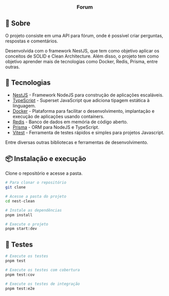 <div align="center">
  <h3 style={{ margin: 0, marginTop: 16 }}>
    Forum
  </h3>
</div>

## 📖 Sobre

O projeto consiste em uma API para fórum, onde é possível criar perguntas, respostas e comentários.

Desenvolvida com o framework NestJS, que tem como objetivo aplicar os conceitos de SOLID e Clean Architecture. Além disso, o projeto tem como objetivo aprender mais de tecnologias como Docker, Redis, Prisma, entre outras.

## 🚀 Tecnologias

- [NestJS](https://nestjs.com/) - Framework NodeJS para construção de aplicações escaláveis.
- [TypeScript](https://www.typescriptlang.org/) - Superset JavaScript que adiciona tipagem estática à linguagem.
- [Docker](https://www.docker.com/) - Plataforma para facilitar o desenvolvimento, implantação e execução de aplicações usando containers.
- [Redis](https://redis.io/) - Banco de dados em memória de código aberto.
- [Prisma](https://www.prisma.io/) - ORM para NodeJS e TypeScript.
- [Vitest](https://vitest.dev/) - Ferramenta de testes rápidos e simples para projetos Javascript.

Entre diversas outras bibliotecas e ferramentas de desenvolvimento.

## 📦 Instalação e execução

Clone o repositório e acesse a pasta.

```bash
# Para clonar o repositório
git clone

# Acesse a pasta do projeto
cd nest-clean

# Instale as dependências
pnpm install

# Execute o projeto
pnpm start:dev
```

## 🧪 Testes

```bash
# Execute os testes
pnpm test
```

```bash
# Execute os testes com cobertura
pnpm test:cov
```

```bash
# Execute os testes de integração
pnpm test:e2e
```

